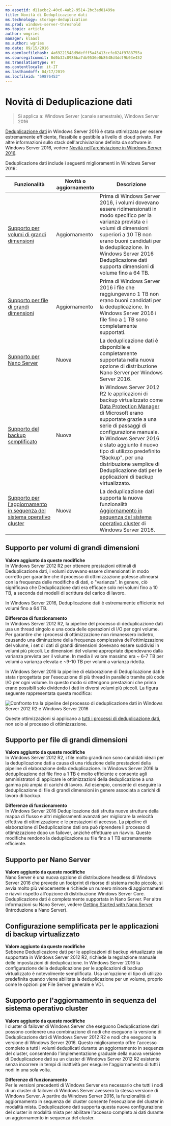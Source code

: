 ```yaml
---
ms.assetid: d11acbc2-40c6-4ab2-9514-2bc3ad81499a
title: Novità di Deduplicazione dati
ms.technology: storage-deduplication
ms.prod: windows-server-threshold
ms.topic: article
author: wmgries
manager: klaasl
ms.author: wgries
ms.date: 09/15/2016
ms.openlocfilehash: 4a69221548d9defff5a45413ccfe824f9788755a
ms.sourcegitcommit: 0d0b32c8986ba7db9536e0b8648d4ddf9b03e452
ms.translationtype: HT
ms.contentlocale: it-IT
ms.lasthandoff: 04/17/2019
ms.locfileid: "59876452"
---
```

# <a name="whats-new-in-data-deduplication"></a>Novità di Deduplicazione dati

> Si applica a: Windows Server (canale semestrale), Windows Server 2016

[Deduplicazione dati](overview.md) in Windows Server 2016 è stata ottimizzata per essere estremamente efficiente, flessibile e gestibile a livello di cloud privato. Per altre informazioni sullo stack dell'archiviazione definita da software in Windows Server 2016, vedere [Novità nell'archiviazione in Windows Server 2016](../whats-new-in-storage.md).

Deduplicazione dati include i seguenti miglioramenti in Windows Server 2016:

| Funzionalità | Novità o aggiornamento | Descrizione |
|---------------|----------------|-------------|
| [Supporto per volumi di grandi dimensioni](whats-new.md#large-volume-support) | Aggiornamento | Prima di Windows Server 2016, i volumi dovevano essere ridimensionati in modo specifico per la varianza prevista e i volumi di dimensioni superiori a 10 TB non erano buoni candidati per la deduplicazione. In Windows Server 2016 Deduplicazione dati supporta dimensioni di volume fino a 64 TB. |
| [Supporto per file di grandi dimensioni](whats-new.md#large-file-support) | Aggiornamento | Prima di Windows Server 2016 i file che raggiungevano 1 TB non erano buoni candidati per la deduplicazione. In Windows Server 2016 i file fino a 1 TB sono completamente supportati. |
| [Supporto per Nano Server](whats-new.md#nano-server-support) | Nuova | La deduplicazione dati è disponibile e completamente supportata nella nuova opzione di distribuzione Nano Server per Windows Server 2016. |
| [Supporto del backup semplificato](whats-new.md#simple-backup-support) | Nuova | In Windows Server 2012 R2 le applicazioni di backup virtualizzato come [Data Protection Manager](https://technet.microsoft.com/library/hh758173.aspx) di Microsoft erano supportate grazie a una serie di passaggi di configurazione manuale. In Windows Server 2016 è stato aggiunto il nuovo tipo di utilizzo predefinito "Backup", per una distribuzione semplice di Deduplicazione dati per le applicazioni di backup virtualizzato.|
| [Supporto per l'aggiornamento in sequenza del sistema operativo cluster](whats-new.md#cluster-upgrade-support) | Nuova | La deduplicazione dati supporta la nuova funzionalità [Aggiornamento in sequenza del sistema operativo cluster](../..//failover-clustering/cluster-operating-system-rolling-upgrade.md) di Windows Server 2016. |

## <a name="large-volume-support"></a>Supporto per volumi di grandi dimensioni

**Valore aggiunto da queste modifiche**  
In Windows Server 2012 R2 per ottenere prestazioni ottimali di Deduplicazione dati, i volumi dovevano essere dimensionati in modo corretto per garantire che il processo di ottimizzazione potesse allinearsi con la frequenza delle modifiche di dati, o "varianza". In genere, ciò significava che Deduplicazione dati era efficace solo nei volumi fino a 10 TB, a seconda dei modelli di scrittura del carico di lavoro.

In Windows Server 2016, Deduplicazione dati è estremamente efficiente nei volumi fino a 64 TB.

**Differenze di funzionamento**  
In Windows Server 2012 R2, la pipeline del processo di deduplicazione dati usa un thread singolo e una coda delle operazioni di I/O per ogni volume. Per garantire che i processi di ottimizzazione non rimanessero indietro, causando una diminuzione della frequenza complessiva dell'ottimizzazione del volume, i set di dati di grandi dimensioni dovevano essere suddivisi in volumi più piccoli. Le dimensioni del volume appropriate dipendevano dalla varianza prevista per il volume. In media il valore massimo era ~ 6-7 TB per volumi a varianza elevata e ~9-10 TB per volumi a varianza ridotta.

In Windows Server 2016 la pipeline di elaborazione di Deduplicazione dati è stata riprogettata per l'esecuzione di più thread in parallelo tramite più code I/O per ogni volume. In questo modo si ottengono prestazioni che prima erano possibili solo dividendo i dati in diversi volumi più piccoli. La figura seguente rappresentata questa modifica:

![Confronto tra la pipeline del processo di deduplicazione dati in Windows Server 2012 R2 e Windows Server 2016](media/server-2016-dedup-job-pipeline.png)

Queste ottimizzazioni si applicano a [tutti i processi di deduplicazione dati](understand.md#job-info), non solo al processo di ottimizzazione.

## <a name="large-file-support"></a>Supporto per file di grandi dimensioni
**Valore aggiunto da queste modifiche**  
In Windows Server 2012 R2, i file molto grandi non sono candidati ideali per la deduplicazione dati a causa di una riduzione delle prestazioni della pipeline di elaborazione della deduplicazione. In Windows Server 2016 la deduplicazione dei file fino a 1 TB è molto efficiente e consente agli amministratori di applicare le ottimizzazioni della deduplicazione a una gamma più ampia di carichi di lavoro. Ad esempio, consente di eseguire la deduplicazione di file di grandi dimensioni in genere associata a carichi di lavoro di backup.

**Differenze di funzionamento**  
In Windows Server 2016 Deduplicazione dati sfrutta nuove strutture della mappa di flusso e altri miglioramenti avanzati per migliorare la velocità effettiva di ottimizzazione e le prestazioni di accesso. La pipeline di elaborazione di Deduplicazione dati ora può riprendere il processo di ottimizzazione dopo un failover, anziché effettuare un riavvio. Queste modifiche rendono la deduplicazione su file fino a 1 TB estremamente efficiente.

## <a name="nano-server-support"></a>Supporto per Nano Server
**Valore aggiunto da queste modifiche**  
Nano Server è una nuova opzione di distribuzione headless di Windows Server 2016 che prevede un footprint di risorse di sistema molto piccolo, si avvia molto più velocemente e richiede un numero minore di aggiornamenti e riavvii rispetto all'opzione di distribuzione Windows Server Core. Deduplicazione dati è completamente supportata in Nano Server. Per altre informazioni su Nano Server, vedere [Getting Started with Nano Server](../../get-started/getting-started-with-nano-server.md) (Introduzione a Nano Server).

## <a name="simple-backup-support">Configurazione semplificata per le applicazioni di backup virtualizzato</a>
**Valore aggiunto da queste modifiche**  
Sebbene Deduplicazione dati per le applicazioni di backup virtualizzato sia supportata in Windows Server 2012 R2, richiede la regolazione manuale delle impostazioni di deduplicazione. In Windows Server 2016 la configurazione della deduplicazione per le applicazioni di backup virtualizzato è notevolmente semplificata. Usa un'opzione di tipo di utilizzo predefinita quando viene abilitata la deduplicazione per un volume, proprio come le opzioni per File Server generale e VDI.

## <a name="cluster-upgrade-support">Supporto per l'aggiornamento in sequenza del sistema operativo cluster</a>
**Valore aggiunto da queste modifiche**  
I cluster di failover di Windows Server che eseguono Deduplicazione dati possono contenere una combinazione di nodi che eseguono la versione di Deduplicazione dati di Windows Server 2012 R2 e nodi che eseguono la versione di Windows Server 2016. Questo miglioramento offre l'accesso completo a tutti i volumi deduplicati durante un aggiornamento in sequenza del cluster, consentendo l'implementazione graduale della nuova versione di Deduplicazione dati su un cluster di Windows Server 2012 R2 esistente senza incorrere in tempi di inattività per eseguire l'aggiornamento di tutti i nodi in una sola volta.

**Differenze di funzionamento**<br />
Per le versioni precedenti di Windows Server era necessario che tutti i nodi di un cluster di failover di Windows Server avessero la stessa versione di Windows Server. A partire da Windows Server 2016, la funzionalità di aggiornamento in sequenza del cluster consente l'esecuzione del cluster in modalità mista. Deduplicazione dati supporta questa nuova configurazione del cluster in modalità mista per abilitare l'accesso completo ai dati durante un aggiornamento in sequenza del cluster.
